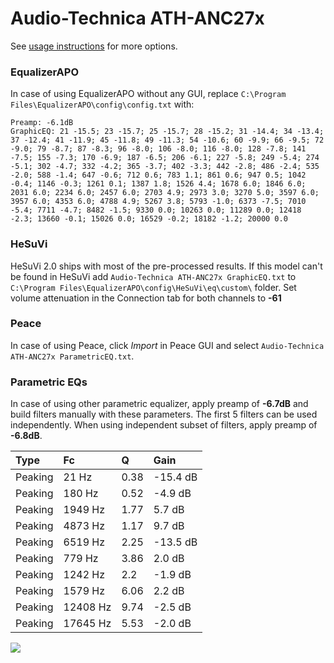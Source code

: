 # Audio-Technica ATH-ANC27x
See [usage instructions](https://github.com/jaakkopasanen/AutoEq#usage) for more options.

### EqualizerAPO
In case of using EqualizerAPO without any GUI, replace `C:\Program Files\EqualizerAPO\config\config.txt`
with:
```
Preamp: -6.1dB
GraphicEQ: 21 -15.5; 23 -15.7; 25 -15.7; 28 -15.2; 31 -14.4; 34 -13.4; 37 -12.4; 41 -11.9; 45 -11.8; 49 -11.3; 54 -10.6; 60 -9.9; 66 -9.5; 72 -9.0; 79 -8.7; 87 -8.3; 96 -8.0; 106 -8.0; 116 -8.0; 128 -7.8; 141 -7.5; 155 -7.3; 170 -6.9; 187 -6.5; 206 -6.1; 227 -5.8; 249 -5.4; 274 -5.1; 302 -4.7; 332 -4.2; 365 -3.7; 402 -3.3; 442 -2.8; 486 -2.4; 535 -2.0; 588 -1.4; 647 -0.6; 712 0.6; 783 1.1; 861 0.6; 947 0.5; 1042 -0.4; 1146 -0.3; 1261 0.1; 1387 1.8; 1526 4.4; 1678 6.0; 1846 6.0; 2031 6.0; 2234 6.0; 2457 6.0; 2703 4.9; 2973 3.0; 3270 5.0; 3597 6.0; 3957 6.0; 4353 6.0; 4788 4.9; 5267 3.8; 5793 -1.0; 6373 -7.5; 7010 -5.4; 7711 -4.7; 8482 -1.5; 9330 0.0; 10263 0.0; 11289 0.0; 12418 -2.3; 13660 -0.1; 15026 0.0; 16529 -0.2; 18182 -1.2; 20000 0.0
```

### HeSuVi
HeSuVi 2.0 ships with most of the pre-processed results. If this model can't be found in HeSuVi add
`Audio-Technica ATH-ANC27x GraphicEQ.txt` to `C:\Program Files\EqualizerAPO\config\HeSuVi\eq\custom\` folder.
Set volume attenuation in the Connection tab for both channels to **-61**

### Peace
In case of using Peace, click *Import* in Peace GUI and select `Audio-Technica ATH-ANC27x ParametricEQ.txt`.

### Parametric EQs
In case of using other parametric equalizer, apply preamp of **-6.7dB** and build filters manually
with these parameters. The first 5 filters can be used independently.
When using independent subset of filters, apply preamp of **-6.8dB**.

| Type    | Fc       |    Q | Gain     |
|:--------|:---------|:-----|:---------|
| Peaking | 21 Hz    | 0.38 | -15.4 dB |
| Peaking | 180 Hz   | 0.52 | -4.9 dB  |
| Peaking | 1949 Hz  | 1.77 | 5.7 dB   |
| Peaking | 4873 Hz  | 1.17 | 9.7 dB   |
| Peaking | 6519 Hz  | 2.25 | -13.5 dB |
| Peaking | 779 Hz   | 3.86 | 2.0 dB   |
| Peaking | 1242 Hz  | 2.2  | -1.9 dB  |
| Peaking | 1579 Hz  | 6.06 | 2.2 dB   |
| Peaking | 12408 Hz | 9.74 | -2.5 dB  |
| Peaking | 17645 Hz | 5.53 | -2.0 dB  |

![](https://raw.githubusercontent.com/jaakkopasanen/AutoEq/master/results/rtings/avg/Audio-Technica%20ATH-ANC27x/Audio-Technica%20ATH-ANC27x.png)
